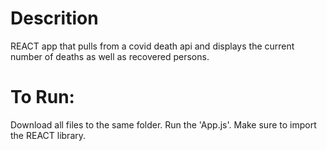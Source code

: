 # Descrition
REACT app that pulls from a covid death api and displays the current number of deaths as well as recovered persons.

# To Run:
Download all files to the same folder. Run the 'App.js'. Make sure to import the REACT library.
